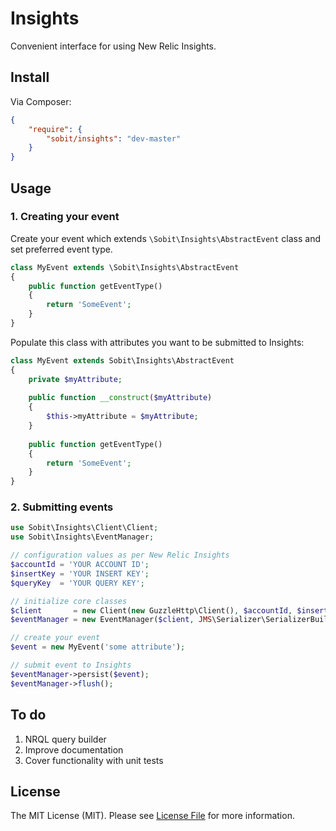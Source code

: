 # Insights

Convenient interface for using New Relic Insights.

## Install

Via Composer:

``` json
{
    "require": {
        "sobit/insights": "dev-master"
    }
}
```

## Usage

### 1. Creating your event

Create your event which extends ```\Sobit\Insights\AbstractEvent``` class and set preferred event type.

``` php
class MyEvent extends \Sobit\Insights\AbstractEvent
{
    public function getEventType()
    {
        return 'SomeEvent';
    }
}
```

Populate this class with attributes you want to be submitted to Insights:

``` php
class MyEvent extends Sobit\Insights\AbstractEvent
{
    private $myAttribute;
    
    public function __construct($myAttribute)
    {
        $this->myAttribute = $myAttribute;
    }
    
    public function getEventType()
    {
        return 'SomeEvent';
    }
}
```

### 2. Submitting events

``` php
use Sobit\Insights\Client\Client;
use Sobit\Insights\EventManager;

// configuration values as per New Relic Insights
$accountId = 'YOUR ACCOUNT ID';
$insertKey = 'YOUR INSERT KEY';
$queryKey  = 'YOUR QUERY KEY';

// initialize core classes
$client       = new Client(new GuzzleHttp\Client(), $accountId, $insertKey, $queryKey);
$eventManager = new EventManager($client, JMS\Serializer\SerializerBuilder::create()->build());

// create your event
$event = new MyEvent('some attribute');

// submit event to Insights
$eventManager->persist($event);
$eventManager->flush();
```

## To do

1. NRQL query builder
2. Improve documentation
3. Cover functionality with unit tests

## License

The MIT License (MIT). Please see [License File](https://github.com/sobit/insights/blob/master/LICENSE) for more information.
